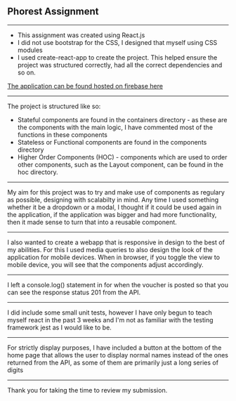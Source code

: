 ## Phorest Assignment 
--------

* This assignment was created using React.js 
* I did not use bootstrap for the CSS, I designed that myself using CSS modules
* I used create-react-app to create the project. This helped ensure the project was structured correctly, had all the correct dependencies and so on. 

[The application can be found hosted on firebase here](https://phorest-assignment.firebaseapp.com/)

---------

The project is structured like so:
* Stateful components are found in the containers directory - as these are the components with the main logic, I have commented most of the functions in these components
* Stateless or Functional components are found in the components directory 
* Higher Order Components (HOC) - components which are used to order other components, such as the Layout component, 
can be found in the hoc directory. 

-------

My aim for this project was to try and make use of components as regulary as possible, designing with scalabilty in mind. Any time I used something whether it be a dropdown or a modal, I thought if it could be used again in the application, if the application was bigger and had more functionality, then it made sense to turn that into a reusable component. 

------

I also wanted to create a webapp that is responsive in design to the best of my abilities. For this I used media queries to also design the look of the application for mobile devices. When in browser, if you toggle the view to mobile device, you will see that the components adjust accordingly. 

------

I left a console.log() statement in for when the voucher is posted so that you can see the response status 201
from the API.

-------

I did include some small unit tests, however I have only begun to teach myself react in the past 3 weeks and I'm 
not as familiar with the testing framework jest as I would like to be. 


-----

For strictly display purposes, I have included a button at the bottom of the home page that allows the user to display
normal names instead of the ones returned from the API, as some of them are primarily just a long series of digits


--------

Thank you for taking the time to review my submission. 
